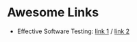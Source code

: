 # Awesome Links

- Effective Software Testing: [link 1](https://www.manning.com/books/effective-software-testing?utm_source=twitter&utm_medium=organic&utm_campaign=book_aniche_effective_11_16_21) / [link 2](https://livebook.manning.com/book/effective-software-testing/welcome/v-5/3)
